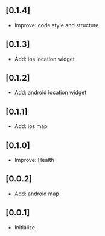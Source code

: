 ## [0.1.4]

* Improve: code style and structure

## [0.1.3]

* Add: ios location widget

## [0.1.2]

* Add: android location widget

## [0.1.1]

* Add: ios map

## [0.1.0]

* Improve: Health

## [0.0.2]

* Add: android map

## [0.0.1]

* Initialize
